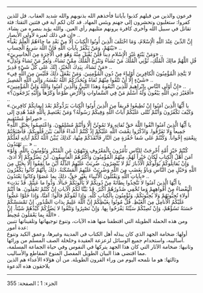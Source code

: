 ------------------------------------------------------------------------

فرعون والذين من قبلهم كذبوا بآياتنا فأخذهم الله بذنوبهم والله شديد
العقاب. قل للذين كفروا: ستغلبون وتحشرون إلى جهنم وبئس المهاد. قد كان لكم
آية في فئتين التقتا: فئة تقاتل في سبيل الله وأخرى كافرة يرونهم مثليهم
رأي العين. والله يؤيد بنصره من يشاء. إن في ذلك لعبرة لأولي الأبصار» ..  
«إِنَّ الدِّينَ عِنْدَ اللَّهِ الْإِسْلامُ، وَمَا اخْتَلَفَ الَّذِينَ أُوتُوا الْكِتابَ إِلَّا مِنْ بَعْدِ ما
جاءَهُمُ الْعِلْمُ بَغْياً بَيْنَهُمْ، وَمَنْ يَكْفُرْ بِآياتِ اللَّهِ فَإِنَّ اللَّهَ سَرِيعُ الْحِسابِ» ..  
«وَمَنْ يَبْتَغِ غَيْرَ الْإِسْلامِ دِيناً فَلَنْ يُقْبَلَ مِنْهُ وَهُوَ فِي الْآخِرَةِ مِنَ الْخاسِرِينَ» ..  
«قُلِ اللَّهُمَّ مالِكَ الْمُلْكِ، تُؤْتِي الْمُلْكَ مَنْ تَشاءُ وَتَنْزِعُ الْمُلْكَ مِمَّنْ تَشاءُ، وَتُعِزُّ مَنْ
تَشاءُ وَتُذِلُّ مَنْ تَشاءُ، بِيَدِكَ الْخَيْرُ، إِنَّكَ عَلى كُلِّ شَيْءٍ قَدِيرٌ» ..  
«لا يَتَّخِذِ الْمُؤْمِنُونَ الْكافِرِينَ أَوْلِياءَ مِنْ دُونِ الْمُؤْمِنِينَ. وَمَنْ يَفْعَلْ ذلِكَ فَلَيْسَ مِنَ
اللَّهِ فِي شَيْءٍ إِلَّا أَنْ تَتَّقُوا مِنْهُمْ تُقاةً وَيُحَذِّرُكُمُ اللَّهُ نَفْسَهُ، وَإِلَى اللَّهِ الْمَصِيرُ»
..  
«إِنَّ أَوْلَى النَّاسِ بِإِبْراهِيمَ لَلَّذِينَ اتَّبَعُوهُ وَهذَا النَّبِيُّ وَالَّذِينَ آمَنُوا وَاللَّهُ وَلِيُّ
الْمُؤْمِنِينَ» ..  
«أَفَغَيْرَ دِينِ اللَّهِ يَبْغُونَ وَلَهُ أَسْلَمَ مَنْ فِي السَّماواتِ وَالْأَرْضِ طَوْعاً وَكَرْهاً وَإِلَيْهِ
يُرْجَعُونَ؟» ..  
«يا أَيُّهَا الَّذِينَ آمَنُوا إِنْ تُطِيعُوا فَرِيقاً مِنَ الَّذِينَ أُوتُوا الْكِتابَ يَرُدُّوكُمْ بَعْدَ
إِيمانِكُمْ كافِرِينَ. وَكَيْفَ تَكْفُرُونَ وَأَنْتُمْ تُتْلى عَلَيْكُمْ آياتُ اللَّهِ وَفِيكُمْ رَسُولُهُ؟ وَمَنْ
يَعْتَصِمْ بِاللَّهِ فَقَدْ هُدِيَ إِلى صِراطٍ مُسْتَقِيمٍ» ..  
«يا أَيُّهَا الَّذِينَ آمَنُوا اتَّقُوا اللَّهَ حَقَّ تُقاتِهِ وَلا تَمُوتُنَّ إِلَّا وَأَنْتُمْ مُسْلِمُونَ.
وَاعْتَصِمُوا بِحَبْلِ اللَّهِ جَمِيعاً وَلا تَفَرَّقُوا. وَاذْكُرُوا نِعْمَتَ اللَّهِ عَلَيْكُمْ إِذْ كُنْتُمْ
أَعْداءً فَأَلَّفَ بَيْنَ قُلُوبِكُمْ، فَأَصْبَحْتُمْ بِنِعْمَتِهِ إِخْواناً. وَكُنْتُمْ عَلى شَفا حُفْرَةٍ مِنَ
النَّارِ فَأَنْقَذَكُمْ مِنْها، كَذلِكَ يُبَيِّنُ اللَّهُ لَكُمْ آياتِهِ لَعَلَّكُمْ تَهْتَدُونَ ... » ..  
«كُنْتُمْ خَيْرَ أُمَّةٍ أُخْرِجَتْ لِلنَّاسِ تَأْمُرُونَ بِالْمَعْرُوفِ وَتَنْهَوْنَ عَنِ الْمُنْكَرِ وَتُؤْمِنُونَ
بِاللَّهِ. وَلَوْ آمَنَ أَهْلُ الْكِتابِ لَكانَ خَيْراً لَهُمْ، مِنْهُمُ الْمُؤْمِنُونَ وَأَكْثَرُهُمُ الْفاسِقُونَ.
لَنْ يَضُرُّوكُمْ إِلَّا أَذىً، وَإِنْ يُقاتِلُوكُمْ يُوَلُّوكُمُ الْأَدْبارَ ثُمَّ لا يُنْصَرُونَ. ضُرِبَتْ عَلَيْهِمُ
الذِّلَّةُ أَيْنَ ما ثُقِفُوا إِلَّا بِحَبْلٍ مِنَ اللَّهِ وَحَبْلٍ مِنَ النَّاسِ وَباؤُ بِغَضَبٍ مِنَ اللَّهِ
وَضُرِبَتْ عَلَيْهِمُ الْمَسْكَنَةُ. ذلِكَ بِأَنَّهُمْ كانُوا يَكْفُرُونَ بِآياتِ اللَّهِ وَيَقْتُلُونَ الْأَنْبِياءَ
بِغَيْرِ حَقٍّ، ذلِكَ بِما عَصَوْا وَكانُوا يَعْتَدُونَ» ..  
«يا أَيُّهَا الَّذِينَ آمَنُوا لا تَتَّخِذُوا بِطانَةً مِنْ دُونِكُمْ لا يَأْلُونَكُمْ خَبالًا. وَدُّوا ما
عَنِتُّمْ. قَدْ بَدَتِ الْبَغْضاءُ مِنْ أَفْواهِهِمْ وَما تُخْفِي صُدُورُهُمْ أَكْبَرُ. قَدْ بَيَّنَّا لَكُمُ الْآياتِ
إِنْ كُنْتُمْ تَعْقِلُونَ. ها أَنْتُمْ أُولاءِ تُحِبُّونَهُمْ وَلا يُحِبُّونَكُمْ، وَتُؤْمِنُونَ بِالْكِتابِ كُلِّهِ.
وَإِذا لَقُوكُمْ قالُوا: آمَنَّا، وَإِذا خَلَوْا عَضُّوا عَلَيْكُمُ الْأَنامِلَ مِنَ الْغَيْظِ. قُلْ مُوتُوا
بِغَيْظِكُمْ إِنَّ اللَّهَ عَلِيمٌ بِذاتِ الصُّدُورِ. إِنْ تَمْسَسْكُمْ حَسَنَةٌ تَسُؤْهُمْ، وَإِنْ تُصِبْكُمْ سَيِّئَةٌ
يَفْرَحُوا بِها. وَإِنْ تَصْبِرُوا وَتَتَّقُوا لا يَضُرُّكُمْ كَيْدُهُمْ شَيْئاً. إِنَّ اللَّهَ بِما يَعْمَلُونَ
مُحِيطٌ» .  
ومن هذه الحملة الطويلة التي اقتطفنا منها هذه الآيات، وتنوع توجيهاتها
وتلقيناتها تتبين عدة أمور:  
أولها: ضخامة الجهد الذي كان يبذله أهل الكتاب في المدينة وغيرها، وعمق
الكيد وتنوع أساليبه، واستخدام جميع الوسائل لزعزعة العقيدة وخلخلة الصف
المسلم من ورائها.  
وثانيها: ضخامة الآثار التي كان هذا الجهد يتركها في النفوس وفي حياة
الجماعة المسلمة، مما اقتضى هذا البيان الطويل المفصل المنوع المقاطع
والأساليب.  
وثالثها: هو ما نلمحه اليوم من وراء القرون الطويلة. من أن هؤلاء الأعداء
هم الذين يلاحقون هذه الدعوة

------------------------------------------------------------------------

الجزء: 1 ¦ الصفحة: 355
